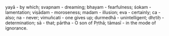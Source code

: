 yayā - by which; svapnam - dreaming; bhayam - fearfulness; śokam - lamentation; viṣādam - moroseness; madam - illusion; eva - certainly; ca - also; na - never; vimuñcati - one gives up; durmedhā - unintelligent; dhṛtiḥ - determination; sā - that; pārtha - O son of Pṛthā; tāmasī - in the mode of ignorance.